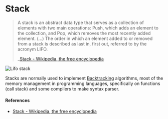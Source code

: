 # Stack

> A stack is an abstract data type that serves as a collection of elements with
> two main operations: Push, which adds an element to the collection, and Pop,
> which removes the most recently added element. (...) The order in which an
> element added to or removed from a stack is described as last in, first out,
> referred to by the acronym LIFO.
>
> _[Stack - Wikipedia, the free encyclopedia](https://en.wikipedia.org/wiki/Stack_(abstract_data_type))

![Lifo stack](https://upload.wikimedia.org/wikipedia/commons/e/e4/Lifo_stack.svg)

Stacks are normally used to implement
[Backtracking](https://en.wikipedia.org/wiki/Backtracking) algorithms, most of
the memory management in programming languages, specifically on functions (call
stack) and some compilers to make syntax parser.

#### References

- [Stack - Wikipedia, the free encyclopedia](https://en.wikipedia.org/wiki/Stack_(abstract_data_type))
